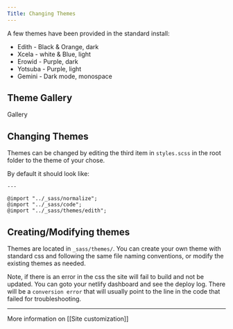 ```yaml
---
Title: Changing Themes
---
```


A few themes have been provided in the standard install:

* Edith - Black & Orange, dark
* Xcela - white & Blue, light
* Erowid - Purple, dark
* Yotsuba - Purple, light
* Gemini - Dark mode, monospace

## Theme Gallery

Gallery 

## Changing Themes

Themes can be changed by editing the third item in `styles.scss` in the root folder to the theme of your chose.

By default it should look like:
```---
---

@import "../_sass/normalize";
@import "../_sass/code";
@import "../_sass/themes/edith";
```

## Creating/Modifying themes

Themes are located in `_sass/themes/`. You can create your own theme with standard css and following the same file naming conventions, or modify the existing themes as needed.

Note, if there is an error in the css the site will fail to build and not be updated. You can goto your netlify dashboard and see the deploy log. There will be a `conversion error` that will usually point to the line in the code that failed for troubleshooting.

---

More information on [[Site customization]]